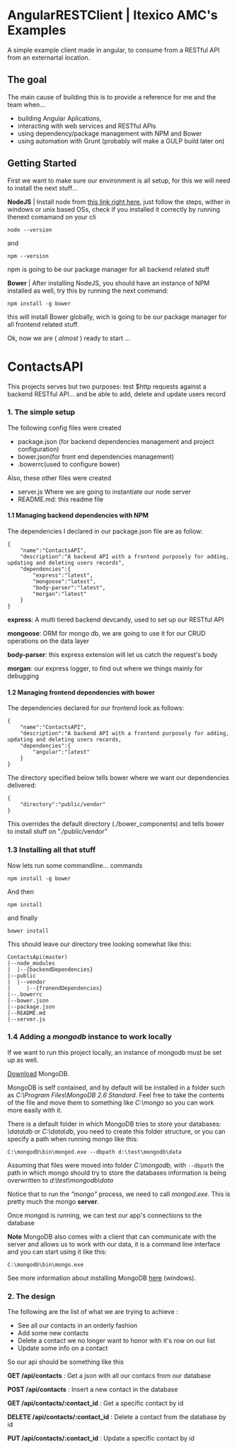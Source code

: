 # AngularRESTClient | Itexico AMC's Examples

A simple example client made in angular, to consume from a RESTful API from an externartal location.

## The goal

The main cause of building this is to provide a reference for me and the team when...

- building Angular Aplications,
- interacting with web services and RESTful APIs
- using dependency/package management with NPM and Bower
- using automation with Grunt (probably will make a GULP build later on)

## Getting Started

First we want to make sure our environment is all setup, for this we will need to install the next stuff...

**NodeJS** | Install node from [ this link right here](http://nodejs.org/), just follow the steps, wither in windows or
                                                                   unix based OSs, check if you installed it correctly by running thenext comamand on your cli

    node --version

and

    npm --version

npm is going to be our package manager for all backend related stuff

**Bower**  | After installing NodeJS, you should have an instance of NPM installed as well, try this by running the next command:

    npm install -g bower

this will install Bower globally, wich is going to be our package manager for all frontend related stuff.

Ok, now we are ( *almost* ) ready to start ...

# ContactsAPI

This projects serves but two purposes: test $http requests against a backend RESTful API... and be able to add, delete and update users record



### 1. The simple setup
The following config files were created

- package.json (for backend dependencies management and project configuration)
- bower.json(for front end dependencies management)
- .bowerrc(used to configure bower)

Also, these other files were created

- server.js Where we are going to instantiate our node server
- README.md: this readme file

#### 1.1 Managing backend dependencies with NPM

The dependencies I declared in our package.json file are as follow:

	{
        "name":"ContactsAPI",
        "description":"A backend API with a frontend purposely for adding, updating and deleting users records",
        "dependencies":{
            "express":"latest",
            "mongoose":"latest",
            "body-parser":"latest",
            "morgan":"latest"
        }
	}

**express**: A multi tiered backend devcandy, used to set up our RESTful API

**mongoose**:  ORM for mongo db, we are going to use it for our CRUD operations on the data layer

**body-parser**: this express extension will let us catch the request's body

**morgan**: our express logger, to find out where we things mainly for debugging

#### 1.2 Managing frontend dependencies with bower

The dependencies declared for our frontend look as follows:

	{
        "name":"ContactsAPI",
        "description":"A backend API with a frontend purposely for adding, updating and deleting users records,
        "dependencies":{
            "angular":"latest"
        }
    }


The directory specified below tells bower where we want our dependencies delivered:

	{
        "directory":"public/vendor"
    }

This overrides the default directory (./bower_components) and tells bower to install stuff on "./public/vendor"

### 1.3 Installing all that stuff

Now lets run some commandline... commands

	npm install -g bower

And then

	npm install

and finally

    bower install

This should leave our directory tree looking somewhat like this:

	ContactsApi(master)
    |--node_modules
    |  |--{backendDependencies}
    |--public
    |  |--vendor
    |     |--{fronendDependencies}
    |--.bowerrc
    |--bower.json
    |--package.json
    |--README.md
    |--server.js


### 1.4 Adding a *mongodb* instance to work locally

If we want to run this project locally, an instance of mongodb must be set up as well.

[Download](http://www.mongodb.org/downloads) MongoDB.

MongoDB is self contained, and by default will be installed in a folder such as *C:\Program Files\MongoDB 2.6 Standard*. Feel free to take the contents of the file and move them to something like *C:\mongo* so you can work more easily with it.

There is a default folder in which MongoDB tries to store your databases: *\data\db* or *C:\data\db*, you need to create this folder structure, or you can specify a path when running mongo like this:

    C:\mongodb\bin\mongod.exe --dbpath d:\test\mongodb\data

Assuming that files were moved into folder *C:\mongodb*, with ```--dbpath``` the path in which mongo should try to store the databases information is being overwritten to *d:\test\mongodb\data*

Notice that to run the *"mongo"* process, we need to call *mongod.exe*. This is pretty much the mongo **server**.

Once mongod is running, we can test our app's connections to the database

**Note**
MongoDB also comes with a client that can communicate with the server and allows us to work with our data, it is a command line interface and you can start using it like this:

    C:\mongodb\bin\mongo.exe

See more information about installing MongoDB [here](http://docs.mongodb.org/manual/tutorial/install-mongodb-on-windows/) (windows).

### 2. The  design

The following are the list of what we are trying to achieve :

- See all our contacts in an orderly fashion
- Add some new contacts
- Delete a contact we no longer want to honor with it's row on our list
- Update some info on a contact

So our api should be something like this

**GET /api/contacts** 					: Get a json with all our contacs from our database

**POST /api/contacts**					: Insert a new contact in the database

**GET /api/contacts/:contact_id**		: Get a specific contact by id

**DELETE /api/contacts/:contact_id**	: Delete a contact from the database by id

**PUT /api/contacts/:contact_id**		: Update a specific contact by id












